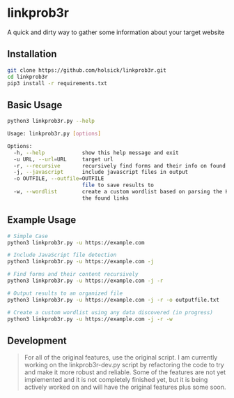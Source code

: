 # linkprob3r
A quick and dirty way to gather some information about your target website

## Installation
```bash
git clone https://github.com/holsick/linkprob3r.git
cd linkprob3r
pip3 install -r requirements.txt
```

## Basic Usage
```bash
python3 linkprob3r.py --help

Usage: linkprob3r.py [options]

Options:
  -h, --help            show this help message and exit
  -u URL, --url=URL     target url
  -r, --recursive       recursively find forms and their info on found links
  -j, --javascript      include javascript files in output
  -o OUTFILE, --outfile=OUTFILE
                        file to save results to
  -w, --wordlist        create a custom wordlist based on parsing the HTML of
                        the found links
```

## Example Usage
```bash
# Simple Case
python3 linkprob3r.py -u https://example.com

# Include JavaScript file detection
python3 linkprob3r.py -u https://example.com -j

# Find forms and their content recursively
python3 linkprob3r.py -u https://example.com -j -r

# Output results to an organized file
python3 linkprob3r.py -u https://example.com -j -r -o outputfile.txt

# Create a custom wordlist using any data discovered (in progress)
python3 linkprob3r.py -u https://example.com -j -r -w
```

## Development
> For all of the original features, use the original script. I am currently working on the linkprob3r-dev.py script by refactoring the code to try and make it more robust and reliable. Some of the features are not yet implemented and it is not completely finished yet, but it is being actively worked on and will have the original features plus some soon.

